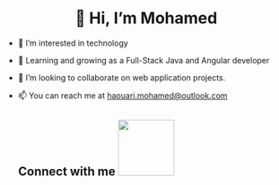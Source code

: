 <h1 align="center"> 👋 Hi, I’m Mohamed</h1>

- 👀 I’m interested in technology
- 🌱  Learning and growing as a Full-Stack Java and Angular developer
- 💞️ I’m looking to collaborate on web application projects.
- 📫 You can reach me at haouari.mohamed@outlook.com

  <h2> Connect with me <img src='https://raw.githubusercontent.com/ShahriarShafin/ShahriarShafin/main/Assets/handshake.gif' width="100px"> </h2>
<!---
mohamedhri/mohamedhri is a ✨ special ✨ repository because its `README.md` (this file) appears on your GitHub profile.
You can click the Preview link to take a look at your changes.
--->
  
